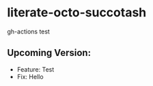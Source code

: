 # literate-octo-succotash
gh-actions test

## Upcoming Version:
<!-- CHANGELOG -->
- Feature: Test
- Fix: Hello
<!-- CHANGELOG -->
